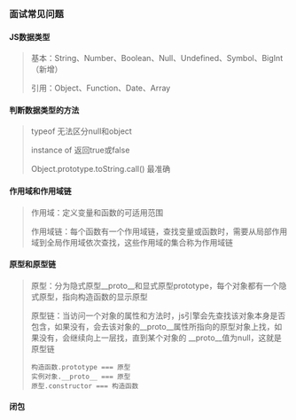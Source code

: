 ### 面试常见问题

#### JS数据类型

> 基本：String、Number、Boolean、Null、Undefined、Symbol、BigInt（新增）
>
> 引用：Object、Function、Date、Array

#### 判断数据类型的方法

>typeof   无法区分null和object
>
>instance of  返回true或false
>
>Object.prototype.toString.call() 最准确

#### 作用域和作用域链

> 作用域：定义变量和函数的可适用范围
>
> 作用域链：每个函数有一个作用域链，查找变量或函数时，需要从局部作用域到全局作用域依次查找，这些作用域的集合称为作用域链

#### 原型和原型链

> 原型：分为隐式原型_\_proto__和显式原型prototype，每个对象都有一个隐式原型，指向构造函数的显示原型
>
> 原型链：当访问一个对象的属性和方法时，js引擎会先查找该对象本身是否包含，如果没有，会去该对象的_\_proto\_\_属性所指向的原型对象上找，如果没有，会继续向上一层找，直到某个对象的 _\_proto__值为null，这就是原型链
>
> ```
> 构造函数.prototype === 原型
> 实例对象.__proto__ === 原型
> 原型.constructor === 构造函数
> ```

#### 闭包
